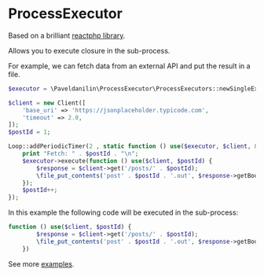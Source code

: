 # ProcessExecutor

Based on a brilliant [reactphp library](https://github.com/reactphp/reactphp).

Allows you to execute closure in the sub-process.

For example, we can fetch data from an external API and put the result in a file.

```php
$executor = \Paveldanilin\ProcessExecutor\ProcessExecutors::newSingleExecutor();

$client = new Client([
    'base_uri' => 'https://jsonplaceholder.typicode.com',
    'timeout' => 2.0,
]);
$postId = 1;

Loop::addPeriodicTimer(2 , static function () use($executor, $client, &$postId) {
    print "Fetch: " . $postId . "\n";
    $executor->execute(function () use($client, $postId) {
        $response = $client->get('/posts/' . $postId);
        \file_put_contents('post' . $postId . '.out', $response->getBody()->getContents());
    });
    $postId++;
});
```

In this example the following code will be executed in the sub-process:
```php
function () use($client, $postId) {
        $response = $client->get('/posts/' . $postId);
        \file_put_contents('post' . $postId . '.out', $response->getBody()->getContents());
    })
```

See more [examples](./examples).

